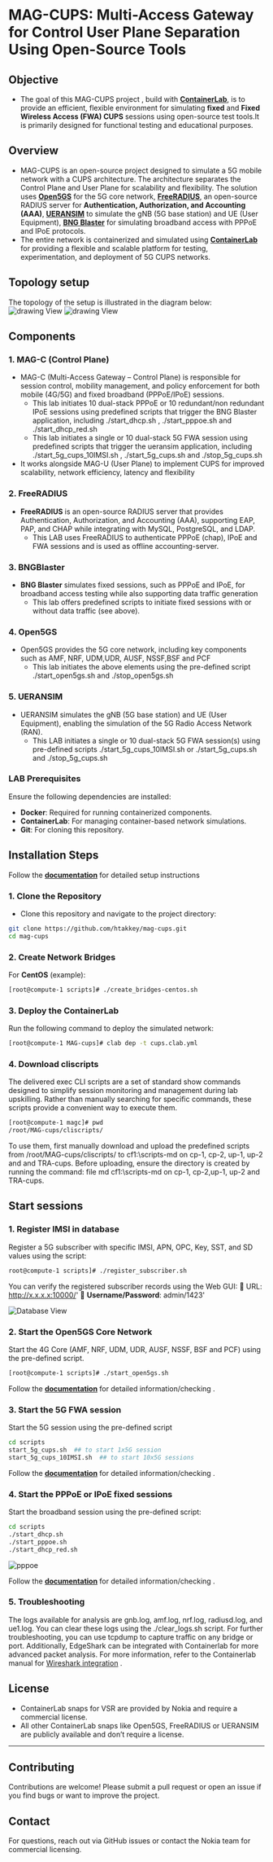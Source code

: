 # **MAG-CUPS: Multi-Access Gateway for Control User Plane Separation Using Open-Source Tools**

## **Objective**
- The goal of this MAG-CUPS project , build with **[ContainerLab](https://containerlab.dev/)**, is to provide an efficient, flexible environment for simulating **fixed** and **Fixed Wireless Access (FWA) CUPS** sessions using open-source test tools.It is primarily designed for functional testing and educational purposes.

## **Overview**
- MAG-CUPS is an open-source project designed to simulate a 5G mobile network with a CUPS architecture. The architecture separates the Control Plane and User Plane for scalability and flexibility. The solution uses **[Open5GS](https://open5gs.org/)**  for the 5G core network, **[FreeRADIUS](https://www.freeradius.org/)**, an open-source RADIUS server for **Authentication, Authorization, and Accounting (AAA)**, **[UERANSIM](https://github.com/aligungr/UERANSIM)** to simulate the gNB (5G base station) and UE (User Equipment),  **[BNG Blaster](https://rtbrick.github.io/bngblaster/index.html)**  for simulating broadband access with PPPoE and IPoE protocols.
- The entire network is containerized and simulated using **[ContainerLab](https://containerlab.dev/)** for providing a flexible and scalable platform for testing, experimentation, and deployment of 5G CUPS networks. 

## **Topology setup**
The topology of the setup is illustrated in the diagram below: 
![drawing View](snaps/MAG-cups-fwa.png) 
![drawing View](snaps/MAG-cups-fixed.png) 

## **Components**
### **1. MAG-C (Control Plane)**
- MAG-C (Multi-Access Gateway – Control Plane) is responsible for session control, mobility management, and policy enforcement for both mobile (4G/5G) and fixed broadband (PPPoE/IPoE) sessions.
  - This lab initiates 10 dual-stack PPPoE or 10 redundant/non redundant IPoE sessions using predefined scripts that trigger the BNG Blaster application, including ./start_dhcp.sh , ./start_pppoe.sh and ./start_dhcp_red.sh
  - This lab initiates a single or 10 dual-stack 5G FWA session using predefined scripts that trigger the ueransim application, including  ./start_5g_cups_10IMSI.sh , ./start_5g_cups.sh  and ./stop_5g_cups.sh  
- It works alongside MAG-U (User Plane) to implement CUPS for improved scalability, network efficiency, latency and flexibility

### **2. FreeRADIUS**
- **FreeRADIUS** is an open-source RADIUS server that provides Authentication, Authorization, and Accounting (AAA), supporting EAP, PAP, and CHAP while integrating with MySQL, PostgreSQL, and LDAP.
  - This LAB uses FreeRADIUS to authenticate PPPoE (chap), IPoE and FWA sessions and is used as offline accounting-server. 

### **3. BNGBlaster**
- **BNG Blaster** simulates fixed sessions, such as PPPoE and IPoE, for broadband access testing while also supporting data traffic generation
  - This lab offers predefined scripts to initiate fixed sessions with or without data traffic (see above).

### **4. Open5GS**
- Open5GS provides the 5G core network, including key components such as AMF, NRF, UDM,UDR, AUSF, NSSF,BSF and PCF 
  - This lab initiates the above elements using the pre-defined script ./start_open5gs.sh and ./stop_open5gs.sh

### **5. UERANSIM**
- UERANSIM simulates the gNB (5G base station) and UE (User Equipment), enabling the simulation of the 5G Radio Access Network (RAN).
  - This LAB initiates a single or 10 dual-stack 5G FWA session(s) using pre-defined scripts ./start_5g_cups_10IMSI.sh or ./start_5g_cups.sh and ./stop_5g_cups.sh

### LAB Prerequisites

Ensure the following dependencies are installed:
- **Docker**: Required for running containerized components.
- **ContainerLab**: For managing container-based network simulations.
- **Git**: For cloning this repository.

## Installation Steps

Follow the **[documentation](docs/installation_verification.md)** for detailed setup instructions

### **1. Clone the Repository**

- Clone this repository and navigate to the project directory:
```bash
git clone https://github.com/htakkey/mag-cups.git
cd mag-cups
```
### **2. Create Network Bridges**
For **CentOS** (example):
```bash
[root@compute-1 scripts]# ./create_bridges-centos.sh
```

### **3. Deploy the ContainerLab**
Run the following command to deploy the simulated network:
```bash    
[root@compute-1 MAG-cups]# clab dep -t cups.clab.yml
```
### **4. Download cliscripts**
The delivered exec CLI scripts are a set of standard show commands designed to simplify session monitoring and management during lab upskilling. Rather than manually searching for specific commands, these scripts provide a convenient way to execute them. 
```bash
[root@compute-1 magc]# pwd
/root/MAG-cups/cliscripts/
```
To use them, first manually download and upload the predefined scripts from /root/MAG-cups/cliscripts/ to cf1:\scripts-md on cp-1, cp-2, up-1, up-2 and and TRA-cups. Before uploading, ensure the directory is created by running the command: file md cf1:\scripts-md on cp-1, cp-2,up-1, up-2 and TRA-cups.

## Start sessions

### **1. Register IMSI in database**
Register a 5G subscriber with specific IMSI, APN, OPC, Key, SST, and SD values using the script:

```bash
root@compute-1 scripts]# ./register_subscriber.sh 
```
You can verify the registered subscriber records using the Web GUI:
📌 URL: http://x.x.x.x:10000/' 📌 **Username/Password**: admin/1423'

![Database View](snaps/database.png) 


### **2. Start the Open5GS Core Network**

Start the 4G Core (AMF, NRF, UDM, UDR, AUSF, NSSF, BSF and PCF) using the pre-defined script.
```bash 
[root@compute-1 scripts]# ./start_open5gs.sh
```
Follow the **[documentation](docs/open5gs_verification.md)** for detailed information/checking .

### **3. Start the 5G FWA session**
Start the 5G session using the pre-defined script

```bash
cd scripts
start_5g_cups.sh  ## to start 1x5G session
start_5g_cups_10IMSI.sh  ## to start 10x5G sessions
```
Follow the **[documentation](docs/5G_session_verification.md)** for detailed information/checking .

### **4. Start the PPPoE or IPoE fixed sessions** 
Start the broadband session using the pre-defined script:

```bash 
cd scripts
./start_dhcp.sh 
./start_pppoe.sh
./start_dhcp_red.sh
```
![pppoe](snaps/pppoe.png)

Follow the **[documentation](docs/fixed-sessions_verification.md)** for detailed information/checking .

### **5. Troubleshooting**
The logs available for analysis are gnb.log, amf.log, nrf.log, radiusd.log, and ue1.log. You can clear these logs using the ./clear_logs.sh script.
For further troubleshooting, you can use tcpdump to capture traffic on any bridge or port. Additionally, EdgeShark can be integrated with Containerlab for more advanced packet analysis. For more information, refer to the Containerlab manual for [Wireshark integration](https://containerlab.dev/manual/wireshark/) .


## **License**
- ContainerLab snaps for VSR are provided by Nokia and require a commercial license.
- All other ContainerLab snaps like Open5GS, FreeRADIUS or UERANSIM are publicly available and don’t require a license.
------
## **Contributing**
Contributions are welcome! Please submit a pull request or open an issue if you find bugs or want to improve the project.

## **Contact**
For questions, reach out via GitHub issues or contact the Nokia team for commercial licensing.

